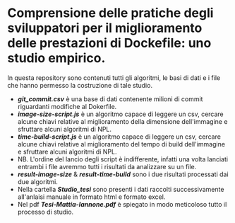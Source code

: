 # Comprensione delle pratiche degli sviluppatori per il miglioramento delle prestazioni di Dockefile: uno studio empirico. 
In questa repository sono contenuti tutti gli algoritmi, le basi di dati e i file che hanno permesso la costruzione di tale studio.
* ***git_commit.csv*** è una base di dati contenente milioni di commit riguardanti modifiche al Dokerfile.
* ***image-size-script.js*** è un algoritmo capace di leggere un csv, cercare alcune chiavi relative al miglioramento della dimensione dell'immagine e sfruttare alcuni algoritmi di NPL.
* ***time-build-script.js*** è un algoritmo capace di leggere un csv, cercare alcune chiavi relative al miglioramento del tempo di build  dell'immagine e sfruttare alcuni algoritmi di NPL.
* NB. L'ordine del lancio degli script è indifferente, infatti una volta lanciati entrambi i file avremmo tutti i risultati da analizzare su un file.
* ***result-image-size*** & ***result-time-build*** sono i due risultati processati dai due algoritmi.
* Nella cartella  ***Studio_tesi*** sono presenti i dati raccolti successivamente all'anlaisi manuale in formato html e formato excel. 
* Nel pdf ***Tesi-Mattia-Iannone.pdf*** è spiegato in modo meticoloso tutto il processo di studio.
